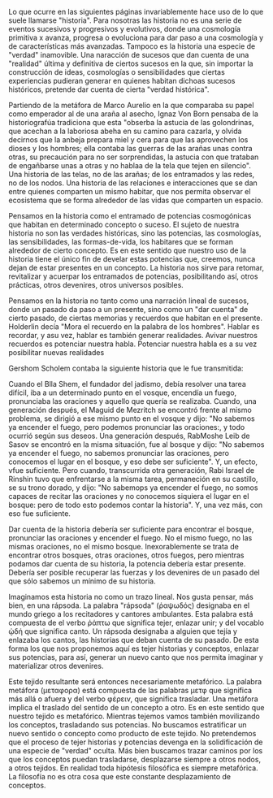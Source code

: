 Lo que ocurre en las siguientes páginas invariablemente hace uso de lo que suele llamarse "historia". Para nosotras las historia no es una serie de eventos sucesivos y progresivos y evolutivos, donde una cosmología primitiva x avanza, progresa o evoluciona para dar paso a una cosmología y de características más avanzadas. Tampoco es la historia una especie de "verdad" inamovible. Una naracción de sucesos que dan cuenta de una "realidad" última y definitiva de ciertos sucesos en la que, sin importar la construcción de ideas, cosmologías o sensibilidades que ciertas experiencias pudieran generar en quienes habitan dichoas sucesos históricos, pretende dar cuenta de cierta "verdad histórica". 

Partiendo de la metáfora de Marco Aurelio en la que comparaba su papel como emperador al de una araña al asecho, Ignaz Von Born pensaba de la historiografúa tradiciona que esta "obserba la astucia de las golondrinas, que acechan a la laboriosa abeha en su camino para cazarla, y olvida decirnos que la anbeja prepara miel y cera para que las aprovechen los dioses y los hombres; ella contaba las guerras de las arañas unas contra otras, su precaución para no ser sorprendidas, la astucia con que trataban de engañbarse unas a otras y no hablaa de la tela que tejen en silencio". Una historia de las telas, no de las arañas; de los entramados y las redes, no de los nodos. Una historia de las relaciones e interacciones que se dan entre quienes comparten un mismo habitar, que nos permita observar el ecosistema que se forma alrededor de las vidas que comparten un espacio.

Pensamos en la historia como el entramado de potencias cosmogónicas que habitan en determinado concepto o suceso. El sujeto de nuestra historia no son las verdades históricas, sino las potencias, las cosmologías, las sensibilidades, las formas-de-vida, los habitares que se forman alrededor de cierto concepto. Es en este sentido que nuestro uso de la historia tiene el único fin de develar estas potencias que, creemos, nunca dejan de estar presentes en un concepto. La historia nos sirve para retomar, revitalizar y acuerpar los entramados de potencias, posibilitando así, otros prácticas, otros devenires, otros universos posibles.

Pensamos en la historia no tanto como una narración lineal de sucesos, donde un pasado da paso a un presente, sino como un "dar cuenta" de cierto pasado, de ciertas memorias y recuerdos que habitan en el presente. Holderlin decía "Mora el recuerdo en la palabra de los hombres". Hablar es recordar, y asu vez, hablar es también generar realidades. Avivar nuestros recuerdos es potenciar nuestra habla. Potenciar nuestra habla es a su vez posibilitar nuevas realidades

Gershom Scholem contaba la siguiente historia que le fue transmitida:

Cuando el Blla Shem, el fundador del jadismo, debía resolver una tarea difícil, iba a un determinado punto en el vosque, encendía un fuego, pronunciaba las oraciones y aquello que quería se realizaba. Cuando, una generación después, el Maguid de Mezritch se encontró frente al mismo problema, se dirigió a ese mismo punto en el vosque y dijo: "No sabemos ya encender el fuego, pero podemos pronunciar las oraciones:, y todo ocurrió según sus deseos. Una generación después, RabMoshe Leib de Sasov se encontró en la misma situación, fue al bosque y dijo: "No sabemos ya encender el fuego, no sabemos pronunciar las oraciones, pero conocemos el lugar en el bosque, y eso debe ser suficiente". Y, un efecto, vfue suficiente. Pero cuando, transcurrida otra generación, Rabi Israel de Rinshin tuvo que enfrentarse a la misma tarea, permaneción en su castillo, se su trono dorado, y dijo: "No sabemops ya encender el fuego, no somos capaces de recitar las oraciones y no conocemos siquiera el lugar en el bosque: pero de todo esto podemos contar la historia". Y, una vez más, con eso fue suficiente.

Dar cuenta de la historia debería ser suficiente para encontrar el bosque, pronunciar las oraciones y encender el fuego. No el mismo fuego, no las mismas oraciones, no el mismo bosque. Inexorablemente se trata de encontrar otros bosques, otras oraciones, otros fuegos, pero mientras podamos dar cuenta de su historia, la potencia debería estar presente. Debería ser posible recuperar las fuerzas y los devenires de un pasado del que sólo sabemos un mínimo de su historia.

Imaginamos esta historia no como un trazo lineal. Nos gusta pensar, más bien, en una rápsoda. La palabra "rápsoda" (ῥαψωδός) designaba en el mundo griego a los recitadores y cantores ambulantes. Esta palabra está compuesta de el verbo ῥάπτω que significa tejer, enlazar unir; y del vocablo ᾠδή que significa canto. Un rápsoda designaba a alguien que tejía y enlazaba los cantos, las historias que deban cuenta de su pasado. De esta forma los que nos proponemos aquí es tejer historias y conceptos, enlazar sus potencias, para así, generar un nuevo canto que nos permita imaginar y materializar otros devenires. 

Este tejido resultante será entonces necesariamente metafórico. La palabra metáfora (μεταφορα) está compuesta de las palabras μετφ que significa más allá o afuera y del verbo φέρειν, que significa trasladar. Una metáfora implica el traslado del sentido de un concepto a otro. Es en este sentido que nuestro tejido es metafórico. Mientras tejemos vamos también movilizando los conceptos, trasladando sus potencias. No buscamos estratificar un nuevo sentido o concepto como producto de este tejido. No pretendemos que el proceso de tejer historias y potencias devenga en la solidificación de una especie de "verdad" oculta. Más bien buscamos trazar caminos por los que los conceptos puedan trasladarse, desplazarse siempre a otros nodos, a otros tejidos. En realidad toda hipótesis filosófica es siempre metafórica. La filosofía no es otra cosa que este constante desplazamiento de conceptos. 
